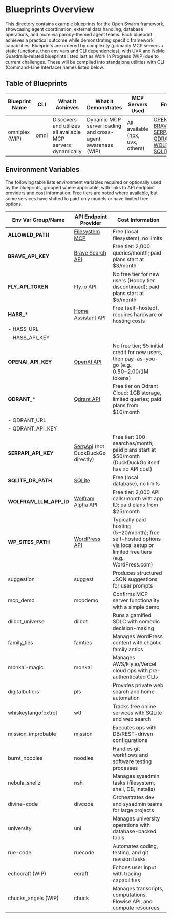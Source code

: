 # Blueprints Overview

This directory contains example blueprints for the Open Swarm framework, showcasing agent coordination, external data handling, database operations, and more via parody-themed agent teams. Each blueprint achieves a practical outcome while demonstrating specific framework capabilities. Blueprints are ordered by complexity (primarily MCP servers + static functions, then env vars and CLI dependencies), with UVX and NeMo Guardrails-related blueprints listed last as Work In Progress (WIP) due to current challenges. These will be compiled into standalone utilities with CLI (Command-Line Interface) names listed below.

## Table of Blueprints

| Blueprint Name          | CLI      | What it Achieves                                           | What it Demonstrates                                           | MCP Servers Used                                | Env Vars Required                          | CLI Dependencies                       | Static Functions                          |
|-------------------------|----------|------------------------------------------------------------|----------------------------------------------------------------|------------------------------------------------|--------------------------------------------|----------------------------------------|-------------------------------------------|
| omniplex (WIP)          | omni     | Discovers and utilizes all available MCP servers dynamically | Dynamic MCP server loading and cross-agent awareness (WIP)      | All available (npx, uvx, others)               | [OPENAI_API_KEY](#openai_api_key), [BRAVE_API_KEY](#brave_api_key), [SERPAPI_API_KEY](#serpapi_api_key), [QDRANT_*](#qdrant_), [WOLFRAM_LLM_APP_ID](#wolfram_llm_app_id), [SQLITE_DB_PATH](#sqlite_db_path) | None                                   | generate_base_instructions, generate_tool_summary |

## Environment Variables

The following table lists environment variables required or optionally used by the blueprints, grouped where applicable, with links to API endpoint providers and cost information. Free tiers are noted where available, but some services have shifted to paid-only models or have limited free options.

| Env Var Group/Name      | API Endpoint Provider                                  | Cost Information                       |
|-------------------------|-------------------------------------------------------|----------------------------------------|
| <a name="allowed_path"></a>**ALLOWED_PATH**         | [Filesystem MCP](https://github.com/modelcontextprotocol/server-filesystem) | Free (local filesystem), no limits     |
| <a name="brave_api_key"></a>**BRAVE_API_KEY**       | [Brave Search API](https://api.search.brave.com/)     | Free tier: 2,000 queries/month; paid plans start at $3/month |
| <a name="fly_api_token"></a>**FLY_API_TOKEN**       | [Fly.io API](https://fly.io/docs/reference/api/)      | No free tier for new users (Hobby tier discontinued); paid plans start at $5/month |
| <a name="hass_"></a>**HASS_***                      | [Home Assistant API](https://www.home-assistant.io/integrations/rest_api/) | Free (self-hosted), requires hardware or hosting costs |
| - HASS_URL              |                                                       |                                        |
| - HASS_API_KEY          |                                                       |                                        |
| <a name="openai_api_key"></a>**OPENAI_API_KEY**     | [OpenAI API](https://platform.openai.com/docs/api-reference) | No free tier; $5 initial credit for new users, then pay-as-you-go (e.g., $0.50-$2.00/1M tokens) |
| <a name="qdrant_"></a>**QDRANT_***                  | [Qdrant API](https://qdrant.tech/documentation/)      | Free tier on Qdrant Cloud: 1GB storage, limited queries; paid plans from $10/month |
| - QDRANT_URL            |                                                       |                                        |
| - QDRANT_API_KEY        |                                                       |                                        |
| <a name="serpapi_api_key"></a>**SERPAPI_API_KEY**   | [SerpApi](https://serpapi.com/) (not DuckDuckGo directly) | Free tier: 100 searches/month; paid plans start at $50/month (DuckDuckGo itself has no API cost) |
| <a name="sqlite_db_path"></a>**SQLITE_DB_PATH**     | [SQLite](https://www.sqlite.org/docs.html)            | Free (local database), no limits       |
| <a name="wolfram_llm_app_id"></a>**WOLFRAM_LLM_APP_ID** | [Wolfram Alpha API](https://products.wolframalpha.com/api/) | Free tier: 2,000 API calls/month with app ID; paid plans from $25/month |
| <a name="wp_sites_path"></a>**WP_SITES_PATH**       | [WordPress API](https://developer.wordpress.org/rest-api/) | Typically paid hosting ($5-$20/month); free self-hosted options via local setup or limited free tiers (e.g., WordPress.com) |
| suggestion              | suggest  | Produces structured JSON suggestions for user prompts      | Structured JSON output via a single agent                      | None                                           | None                                       | None                                   | None                                      |
| mcp_demo                | mcpdemo  | Confirms MCP server functionality with a simple demo       | Basic MCP server operation and functionality testing           | everything                                     | None                                       | None                                   | None                                      |
| dilbot_universe         | dilbot   | Runs a gamified SDLC with comedic decision-making          | DB-driven configs and gamified handoffs in a multi-agent setup | None                                           | None                                       | None                                   | build_product, sabotage_project           |
| family_ties             | famties  | Manages WordPress content with chaotic family antics       | DB-driven WordPress management with agent coordination         | memory, server-wp-mcp                          | [WP_SITES_PATH](#wp_sites_path)            | None                                   | None                                      |
| monkai-magic            | monkai   | Manages AWS/Fly.io/Vercel cloud ops with pre-authenticated CLIs | Lightweight cloud ops with hierarchical delegation         | mcp-shell                                      | None                                       | aws CLI, flyctl CLI, vercel CLI        | aws_cli, fly_cli, vercel_cli              |
| digitalbutlers          | pls      | Provides private web search and home automation            | Multi-agent butler system for search and Home Assistant control| memory, duckduckgo-search, home-assistant, mcp-npx-fetch | [SERPAPI_API_KEY](#serpapi_api_key), [HASS_*](#hass_) | None                                   | None                                      |
| whiskeytangofoxtrot     | wtf      | Tracks free online services with SQLite and web search     | Hierarchical agent team for service tracking and data collection | sqlite, brave-search, mcp-npx-fetch, mcp-doc-forge, filesystem | [BRAVE_API_KEY](#brave_api_key), [SQLITE_DB_PATH](#sqlite_db_path), [ALLOWED_PATH](#allowed_path) | None                                   | None                                      |
| mission_improbable      | mission  | Executes ops with DB/REST-driven configurations            | DB-driven configs and filesystem/shell ops in a multi-agent system | memory, filesystem, mcp-shell, brave-search, rag-docs | [BRAVE_API_KEY](#brave_api_key), [OPENAI_API_KEY](#openai_api_key), [QDRANT_*](#qdrant_) | None                                   | echo_command                              |
| burnt_noodles           | noodles  | Handles git workflows and software testing processes       | Agent coordination for git/test ops with handoff routing       | None                                           | None                                       | git CLI, npm CLI, pytest CLI           | git_status, git_diff, git_add, git_commit, git_push, run_npm_test, run_pytest |
| nebula_shellz           | nsh      | Manages sysadmin tasks (filesystem, shell, DB, installs)   | Multi-agent sysadmin coordination with memory and installs     | filesystem, mcp-shell, brave-search, sqlite, mcp-installer, memory, rag-docs | [BRAVE_API_KEY](#brave_api_key), [OPENAI_API_KEY](#openai_api_key), [QDRANT_*](#qdrant_), [SQLITE_DB_PATH](#sqlite_db_path) | None                                   | None                                      |
| divine-code             | divcode  | Orchestrates dev and sysadmin teams for large projects     | Large-scale agent coordination with comprehensive MCP usage     | filesystem, mcp-shell, sqlite, memory, sequential-thinking, duckduckgo-search, mcp-server-reddit | [SERPAPI_API_KEY](#serpapi_api_key), [SQLITE_DB_PATH](#sqlite_db_path), [ALLOWED_PATH](#allowed_path) | None                                   | None                                      |
| university              | uni      | Manages university operations with database-backed tools   | Multi-agent system with Django ORM for academic support        | None                                           | [SQLITE_DB_PATH](#sqlite_db_path)          | None                                   | search_courses, search_students, search_teaching_units, search_topics, search_learning_objectives, search_subtopics, search_enrollments, search_assessment_items, extended_comprehensive_search, comprehensive_search |
| rue-code                | ruecode  | Automates coding, testing, and git revision tasks          | Task-oriented dev team with tools and git management           | memory, brave-search                           | [BRAVE_API_KEY](#brave_api_key)            | git CLI, npm CLI, pytest CLI           | execute_command, read_file, write_to_file, write_md_file, apply_diff, search_files, list_files, run_test_command, prepare_git_commit |
| echocraft (WIP)         | ecraft   | Echoes user input with tracing capabilities                | Simple agent with NeMo Guardrails tracing (WIP)                 | None                                           | None                                       | None                                   | echo_function                             |
| chucks_angels (WIP)     | chuck    | Manages transcripts, computations, Flowise API, and compute resources | Agent delegation, UVX server usage, and triage (WIP)       | youtube-transcript, wolframalpha-llm-mcp, mcp-flowise, sqlite-uvx, fly | [WOLFRAM_LLM_APP_ID](#wolfram_llm_app_id), [FLY_API_TOKEN](#fly_api_token), [SQLITE_DB_PATH](#sqlite_db_path) | None                                   | None                                      |
